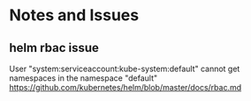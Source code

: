 # Notes and Issues

## helm rbac issue
User "system:serviceaccount:kube-system:default" cannot get namespaces in the namespace "default"
https://github.com/kubernetes/helm/blob/master/docs/rbac.md
